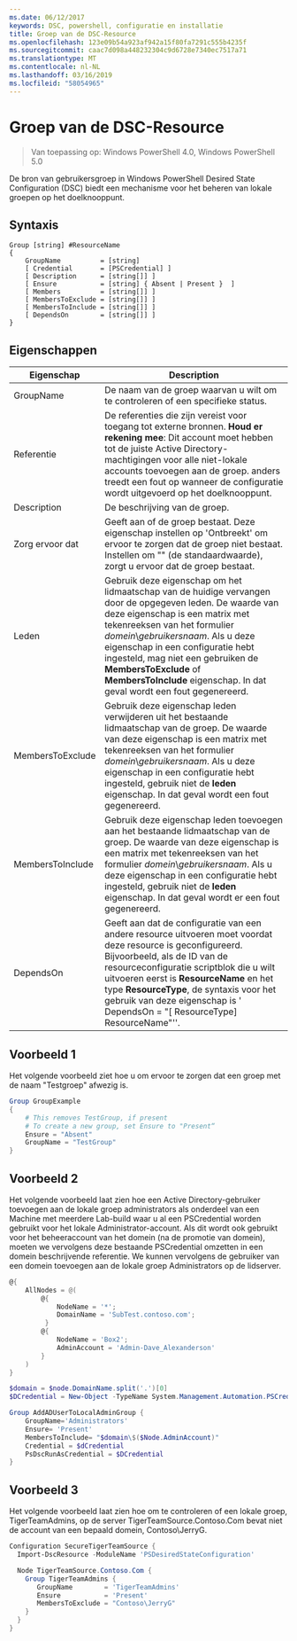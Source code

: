 ```yaml
---
ms.date: 06/12/2017
keywords: DSC, powershell, configuratie en installatie
title: Groep van de DSC-Resource
ms.openlocfilehash: 123e09b54a923af942a15f80fa7291c555b4235f
ms.sourcegitcommit: caac7d098a448232304c9d6728e7340ec7517a71
ms.translationtype: MT
ms.contentlocale: nl-NL
ms.lasthandoff: 03/16/2019
ms.locfileid: "58054965"
---
```

# <a name="dsc-group-resource"></a>Groep van de DSC-Resource

> Van toepassing op: Windows PowerShell 4.0, Windows PowerShell 5.0

De bron van gebruikersgroep in Windows PowerShell Desired State Configuration (DSC) biedt een mechanisme voor het beheren van lokale groepen op het doelknooppunt.

## <a name="syntax"></a>Syntaxis

```
Group [string] #ResourceName
{
    GroupName          = [string]
    [ Credential       = [PSCredential] ]
    [ Description      = [string[]] ]
    [ Ensure           = [string] { Absent | Present }  ]
    [ Members          = [string[]] ]
    [ MembersToExclude = [string[]] ]
    [ MembersToInclude = [string[]] ]
    [ DependsOn        = [string[]] ]
}
```

## <a name="properties"></a>Eigenschappen

|  Eigenschap  |  Description   |
|---|---|
| GroupName| De naam van de groep waarvan u wilt om te controleren of een specifieke status.|
| Referentie| De referenties die zijn vereist voor toegang tot externe bronnen. **Houd er rekening mee**: Dit account moet hebben tot de juiste Active Directory-machtigingen voor alle niet-lokale accounts toevoegen aan de groep. anders treedt een fout op wanneer de configuratie wordt uitgevoerd op het doelknooppunt.
| Description| De beschrijving van de groep.|
| Zorg ervoor dat| Geeft aan of de groep bestaat. Deze eigenschap instellen op 'Ontbreekt' om ervoor te zorgen dat de groep niet bestaat. Instellen om "" (de standaardwaarde), zorgt u ervoor dat de groep bestaat.|
| Leden| Gebruik deze eigenschap om het lidmaatschap van de huidige vervangen door de opgegeven leden. De waarde van deze eigenschap is een matrix met tekenreeksen van het formulier *domein*\\*gebruikersnaam*. Als u deze eigenschap in een configuratie hebt ingesteld, mag niet een gebruiken de **MembersToExclude** of **MembersToInclude** eigenschap. In dat geval wordt een fout gegenereerd.|
| MembersToExclude| Gebruik deze eigenschap leden verwijderen uit het bestaande lidmaatschap van de groep. De waarde van deze eigenschap is een matrix met tekenreeksen van het formulier *domein*\\*gebruikersnaam*. Als u deze eigenschap in een configuratie hebt ingesteld, gebruik niet de **leden** eigenschap. In dat geval wordt een fout gegenereerd.|
| MembersToInclude| Gebruik deze eigenschap leden toevoegen aan het bestaande lidmaatschap van de groep. De waarde van deze eigenschap is een matrix met tekenreeksen van het formulier *domein*\\*gebruikersnaam*. Als u deze eigenschap in een configuratie hebt ingesteld, gebruik niet de **leden** eigenschap. In dat geval wordt er een fout gegenereerd.|
| DependsOn | Geeft aan dat de configuratie van een andere resource uitvoeren moet voordat deze resource is geconfigureerd. Bijvoorbeeld, als de ID van de resourceconfiguratie scriptblok die u wilt uitvoeren eerst is __ResourceName__ en het type __ResourceType__, de syntaxis voor het gebruik van deze eigenschap is ' DependsOn = "[ ResourceType] ResourceName"''.|

## <a name="example-1"></a>Voorbeeld 1

Het volgende voorbeeld ziet hoe u om ervoor te zorgen dat een groep met de naam "Testgroep" afwezig is.

```powershell
Group GroupExample
{
    # This removes TestGroup, if present
    # To create a new group, set Ensure to "Present“
    Ensure = "Absent"
    GroupName = "TestGroup"
}
```

## <a name="example-2"></a>Voorbeeld 2

Het volgende voorbeeld laat zien hoe een Active Directory-gebruiker toevoegen aan de lokale groep administrators als onderdeel van een Machine met meerdere Lab-build waar u al een PSCredential worden gebruikt voor het lokale Administrator-account.
Als dit wordt ook gebruikt voor het beheeraccount van het domein (na de promotie van domein), moeten we vervolgens deze bestaande PSCredential omzetten in een domein beschrijvende referentie.
We kunnen vervolgens de gebruiker van een domein toevoegen aan de lokale groep Administrators op de lidserver.

```powershell
@{
    AllNodes = @(
        @{
            NodeName = '*';
            DomainName = 'SubTest.contoso.com';
         }
        @{
            NodeName = 'Box2';
            AdminAccount = 'Admin-Dave_Alexanderson'
        }
    )
}

$domain = $node.DomainName.split('.')[0]
$DCredential = New-Object -TypeName System.Management.Automation.PSCredential -ArgumentList ("$domain\$($credential.Username)", $Credential.Password)

Group AddADUserToLocalAdminGroup {
    GroupName='Administrators'
    Ensure= 'Present'
    MembersToInclude= "$domain\$($Node.AdminAccount)"
    Credential = $dCredential
    PsDscRunAsCredential = $DCredential
}
```

## <a name="example-3"></a>Voorbeeld 3

Het volgende voorbeeld laat zien hoe om te controleren of een lokale groep, TigerTeamAdmins, op de server TigerTeamSource.Contoso.Com bevat niet de account van een bepaald domein, Contoso\JerryG.

```powershell
Configuration SecureTigerTeamSource {
  Import-DscResource -ModuleName 'PSDesiredStateConfiguration'

  Node TigerTeamSource.Contoso.Com {
    Group TigerTeamAdmins {
       GroupName        = 'TigerTeamAdmins'
       Ensure           = 'Present'
       MembersToExclude = "Contoso\JerryG"
    }
  }
}
```